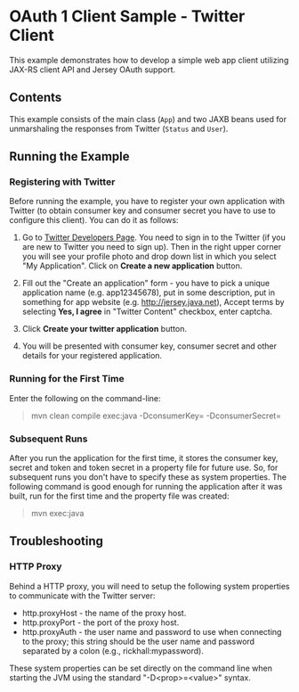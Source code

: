 [//]: # " Copyright (c) 2015, 2018 Oracle and/or its affiliates. All rights reserved. "
[//]: # " "
[//]: # " This program and the accompanying materials are made available under the "
[//]: # " terms of the Eclipse Distribution License v. 1.0, which is available at "
[//]: # " http://www.eclipse.org/org/documents/edl-v10.php. "
[//]: # " "
[//]: # " SPDX-License-Identifier: BSD-3-Clause "

OAuth 1 Client Sample - Twitter Client
======================================

This example demonstrates how to develop a simple web app client
utilizing JAX-RS client API and Jersey OAuth support.

Contents
--------

This example consists of the main class (`App`) and two JAXB beans used
for unmarshaling the responses from Twitter (`Status` and `User`).

Running the Example
-------------------

### Registering with Twitter

Before running the example, you have to register your own application
with Twitter (to obtain consumer key and consumer secret you have to use
to configure this client). You can do it as follows:

1.  Go to [Twitter Developers Page](http://dev.twitter.com/). You need
    to sign in to the Twitter (if you are new to Twitter you need to
    sign up). Then in the right upper corner you will see your profile
    photo and drop down list in which you select "My Application". Click
    on **Create a new application** button.

2.  Fill out the "Create an application" form - you have to pick a
    unique application name (e.g. app12345678), put in some description,
    put in something for app website (e.g. http://jersey.java.net),
    Accept terms by selecting **Yes, I agree** in "Twitter Content"
    checkbox, enter captcha.

3.  Click **Create your twitter application** button.

4.  You will be presented with consumer key, consumer secret and other
    details for your registered application.

### Running for the First Time

Enter the following on the command-line:

>    mvn clean compile exec:java -DconsumerKey=<consumer key assigned to your app> -DconsumerSecret=<consumer secret assigned to your app>

### Subsequent Runs

After you run the application for the first time, it stores the consumer
key, secret and token and token secret in a property file for future
use. So, for subsequent runs you don't have to specify these as system
properties. The following command is good enough for running the
application after it was built, run for the first time and the property
file was created:

>    mvn exec:java

Troubleshooting
---------------

### HTTP Proxy

Behind a HTTP proxy, you will need to setup the following system
properties to communicate with the Twitter server:

-   http.proxyHost - the name of the proxy host.
-   http.proxyPort - the port of the proxy host.
-   http.proxyAuth - the user name and password to use when connecting
    to the proxy; this string should be the user name and password
    separated by a colon (e.g., rickhall:mypassword).

These system properties can be set directly on the command line when
starting the JVM using the standard "-D&lt;prop&gt;=&lt;value&gt;"
syntax.
